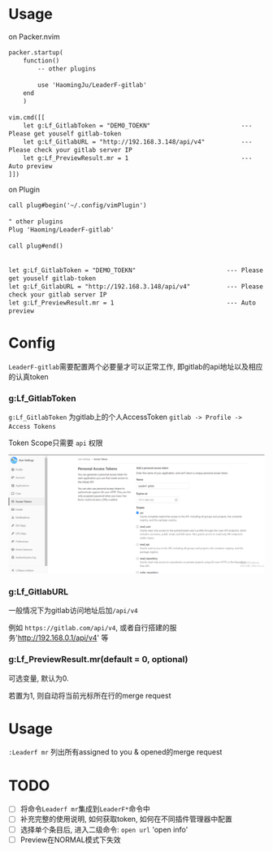 # Usage

on Packer.nvim

```
packer.startup(
    function()
        -- other plugins
        
        use 'HaomingJu/LeaderF-gitlab'
    end
    )

vim.cmd([[
    let g:Lf_GitlabToken = "DEMO_TOEKN"                         --- Please get youself gitlab-token
    let g:Lf_GitlabURL = "http://192.168.3.148/api/v4"          --- Please check your gitlab server IP
    let g:Lf_PreviewResult.mr = 1                               --- Auto preview
]])
```

on Plugin
```
call plug#begin('~/.config/vimPlugin')

" other plugins
Plug 'Haoming/LeaderF-gitlab'

call plug#end()


let g:Lf_GitlabToken = "DEMO_TOEKN"                         --- Please get youself gitlab-token
let g:Lf_GitlabURL = "http://192.168.3.148/api/v4"          --- Please check your gitlab server IP
let g:Lf_PreviewResult.mr = 1                               --- Auto preview
```

# Config

`LeaderF-gitlab`需要配置两个必要量才可以正常工作, 即gitlab的api地址以及相应的认真token

### g:Lf_GitlabToken

`g:Lf_GitlabToken` 为gitlab上的个人AccessToken `gitlab -> Profile -> Access Tokens`

Token Scope只需要 `api` 权限

![](./doc/token.png)

### g:Lf_GitlabURL

一般情况下为gitlab访问地址后加`/api/v4`

例如 `https://gitlab.com/api/v4`, 或者自行搭建的服务'http://192.168.0.1/api/v4' 等


### g:Lf_PreviewResult.mr(default = 0, optional)

可选变量, 默认为0.

若置为1, 则自动将当前光标所在行的merge request

# Usage

`:Leaderf mr` 列出所有assigned to you & opened的merge request

# TODO
- [ ] 将命令`Leaderf mr`集成到`LeaderF*`命令中
- [ ] 补充完整的使用说明, 如何获取token, 如何在不同插件管理器中配置
- [ ] 选择单个条目后, 进入二级命令: `open url` 'open info'
- [ ] Preview在NORMAL模式下失效
